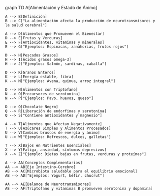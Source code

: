 graph TD
    A[Alimentación y Estado de Ánimo]
    
    A --> B[Definición]
    B --> C["La alimentación afecta la producción de neurotransmisores y la salud cerebral"]
    
    A --> D[Alimentos que Promueven el Bienestar]
    D --> E[Frutas y Verduras]
    E --> F[Antioxidantes, vitaminas y minerales]
    E --> G["Ejemplos: Espinacas, zanahorias, frutos rojos"]

    D --> H[Pescados Grasos]
    H --> I[Ácidos grasos omega-3]
    H --> J["Ejemplos: Salmón, sardinas, caballa"]
    
    D --> K[Granos Enteros]
    K --> L[Energía estable, fibra]
    K --> M["Ejemplos: Avena, quinua, arroz integral"]
    
    D --> N[Alimentos con Triptofano]
    N --> O[Precursores de serotonina]
    N --> P["Ejemplos: Pavo, huevos, queso"]
    
    D --> Q[Chocolate Negro]
    Q --> R[Liberación de endorfinas y serotonina]
    Q --> S["Contiene antioxidantes y magnesio"]

    A --> T[Alimentos que Afectan Negativamente]
    T --> U[Azúcares Simples y Alimentos Procesados]
    U --> V[Cambios bruscos de energía y ánimo]
    U --> W["Ejemplos: Refrescos, dulces, galletas"]
    
    T --> X[Bajos en Nutrientes Esenciales]
    X --> Y[Fatiga, ansiedad, síntomas depresivos]
    X --> Z["Ejemplo: Dietas bajas en frutas, verduras y proteínas"]

    A --> AA[Conceptos Complementarios]
    AA --> AB[Eje Intestino-Cerebro]
    AB --> AC[Microbiota saludable para el equilibrio emocional]
    AB --> AD["Ejemplos: Yogurt, kéfir, chucrut"]

    AA --> AE[Balance de Neurotransmisores]
    AE --> AF[Triptofano y vitaminas B promueven serotonina y dopamina]

